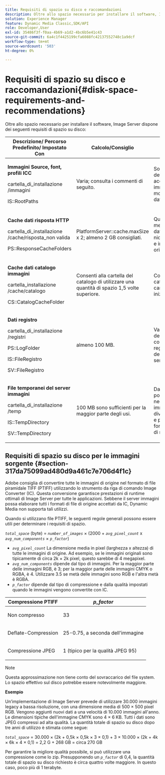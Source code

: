 ```yaml
---
title: Requisiti di spazio su disco e raccomandazioni
description: Oltre allo spazio necessario per installare il software, Image Server dispone dei seguenti requisiti di spazio su disco.
solution: Experience Manager
feature: Dynamic Media Classic,SDK/API
role: Developer,User
exl-id: 35486f3f-f0aa-4b69-a1d2-4bc6b5e41c43
source-git-commit: 6a4c1f4425199cfa6088fc42137552748c1a9dcf
workflow-type: tm+mt
source-wordcount: '503'
ht-degree: 0%

---
```


# Requisiti di spazio su disco e raccomandazioni{#disk-space-requirements-and-recommendations}

Oltre allo spazio necessario per installare il software, Image Server dispone dei seguenti requisiti di spazio su disco:

<table id="table_0AE363AB76304F258A19E43500FE8423"> 
 <thead> 
  <tr> 
   <th class="entry"> <b>Descrizione/ Percorso Predefinito/ Impostato Con</b> </th> 
   <th class="entry"> <b>Calcolo/Consiglio</b> </th> 
   <th class="entry"> <b>Commenti</b> </th> 
  </tr> 
 </thead>
 <tbody> 
  <tr> 
   <td> <p><b>Immagini Source, font, profili ICC</b> </p> <p> <span class="filepath"> <span class="varname"> cartella_di_installazione </span>/immagini </span> <span class="codeph"></span> </p> <p> <span class="codeph"> IS::RootPaths </span> </p> </td> 
   <td> <p>Varia; consulta i commenti di seguito. </p> </td> 
   <td> <p>Solo i server devono essere accessibili al server immagini e non modificare mai i dati. </p> </td> 
  </tr> 
  <tr> 
   <td> <p><b>Cache dati risposta HTTP</b> </p> <p> <span class="filepath"> <span class="varname"> cartella_di_installazione </span>/cache/risposta_non valida </span> </p> <p> <span class="codeph"> PS::ResponseCacheFolders </span> </p> </td> 
   <td> <p> <span class="codeph"> PlatformServer::cache.maxSize </span> x 2; almeno 2 GB consigliati. </p> </td> 
   <td> <p>Questa cache memorizza anche dati nidificati/incorporati e immagini di origine esterne. </p> </td> 
  </tr> 
  <tr> 
   <td> <p><b>Cache dati catalogo immagini</b> </p> <p> <span class="filepath"> <span class="varname"> cartella_installazione </span>/cache/catalogo </span> </p> <p> <span class="codeph"> CS::CatalogCacheFolder </span> </p> </td> 
   <td> <p>Consenti alla cartella del catalogo di utilizzare una quantità di spazio 1,5 volte superiore. </p> </td> 
   <td> <p>Compilato quando i cataloghi vengono caricati inizialmente. </p> </td> 
  </tr> 
  <tr> 
   <td> <p><b>Dati registro</b> </p> <p> <span class="filepath"> <span class="varname"> cartella_di_installazione </span>/registri </span> </p> <p> <span class="codeph"> PS::LogFolder </span> </p> <p> <span class="codeph"> IS::FileRegistro </span> </p> <p> <span class="codeph"> SV::FileRegistro </span> </p> </td> 
   <td> <p>almeno 100 MB. </p> </td> 
   <td> <p>Varia a seconda della configurazione di registrazione e dell’utilizzo del server. </p> </td> 
  </tr> 
  <tr> 
   <td> <p><b>File temporanei del server immagini</b> </p> <p> <span class="filepath"> <span class="varname"> cartella_di_installazione </span>/temp </span> </p> <p> <span class="codeph"> IS::TempDirectory </span> </p> <p> <span class="codeph"> SV::TempDirectory </span> </p> </td> 
   <td> <p>100 MB sono sufficienti per la maggior parte degli usi. </p> </td> 
   <td> <p>Dati di breve durata; possono essere necessari per immagini sorgente diverse dagli PTIFF e per determinati formati di immagini di risposta. </p> </td> 
  </tr> 
 </tbody> 
</table>

## Requisiti di spazio su disco per le immagini sorgente {#section-317da75099ad480d9a461c7e706d4f1c}

Adobe consiglia di convertire tutte le immagini di origine nel formato di file piramidale TIFF (PTIFF) utilizzando lo strumento da riga di comando Image Converter (IC). Questa conversione garantisce prestazioni di runtime ottimali di Image Server per tutte le applicazioni. Sebbene il server immagini possa elaborare tutti i formati di file di origine accettati da IC, Dynamic Media non supporta tali utilizzi.

Quando si utilizzano file PTIFF, le seguenti regole generali possono essere utili per determinare i requisiti di spazio.

*`total_space`* (byte) = *`number_of_images`* × (2000 + *`avg_pixel_count`* x *`avg_num_components`* × *`p_factor`*)

* *`avg_pixel_count`* La dimensione media in pixel (larghezza x altezza) di tutte le immagini di origine. Ad esempio, se le immagini originali sono tipicamente di circa 2k × 2k pixel, questo sarebbe di 4 megapixel.
* *`avg_num_components`* dipende dal tipo di immagini. Per la maggior parte delle immagini RGB, è 3; per la maggior parte delle immagini CMYK o RGBA, è 4. Utilizzare 3.5 se metà delle immagini sono RGB e l&#39;altra metà è RGBA.
* *`p_factor`* dipende dal tipo di compressione e dalla qualità impostati quando le immagini vengono convertite con IC.

<table id="table_89995BECF30243569954819D07DA2A2F"> 
 <thead> 
  <tr> 
   <th class="entry"> <b>Compressione PTIFF</b> </th> 
   <th class="entry"> <b><i>p_factor</i></b> </th> 
  </tr> 
 </thead>
 <tbody> 
  <tr> 
   <td> <p>Non compresso </p> </td> 
   <td> <p> 33 </p> </td> 
  </tr> 
  <tr> 
   <td> <p>Deflate-Compression </p> </td> 
   <td> <p> 25-0.75, a seconda dell'immagine </p> </td> 
  </tr> 
  <tr> 
   <td> <p>Compressione JPEG </p> </td> 
   <td> <p> 1 (tipico per la qualità JPEG 95) </p> </td> 
  </tr> 
 </tbody> 
</table>

>[!NOTE]
>
>Questa approssimazione non tiene conto del sovraccarico del file system. Lo spazio effettivo sul disco potrebbe essere notevolmente maggiore.

**Esempio**

Un’implementazione di Image Server prevede di utilizzare 30.000 immagini legacy a bassa risoluzione, con una dimensione media di 500 × 500 pixel RGB. Vengono aggiunti nuovi dati a una velocità di 10.000 immagini all&#39;anno. Le dimensioni tipiche dell&#39;immagine CMYK sono 4 × 6 KB. Tutti i dati sono JPEG compressi ad alta qualità. La quantità totale di spazio su disco dopo tre anni di utilizzo è stimata come segue:

*`total_space`* = 30.000 × (2k + 0,5k × 0,5k × 3 × 0,1) + 3 × 10.000 × (2k + 4k × 6k × 4 × 0,1) = 2,2 G + 268 GB = circa 270 GB

Per garantire la migliore qualità possibile, si può utilizzare una compressione come lo zip. Presupponendo un *`p_factor`* di 0,4, la quantità totale di spazio su disco richiesto è circa quattro volte maggiore. In questo caso, poco più di 1 terabyte.
